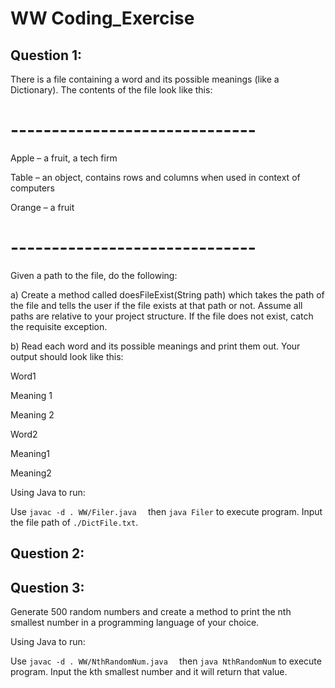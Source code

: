 # WW Coding_Exercise

Question 1:
----------

There is a file containing a word and its possible meanings (like a Dictionary). The contents of the file look like this:

# ------------------------------
Apple – a fruit, a tech firm

Table – an object, contains rows and columns when used in context of computers

Orange – a fruit
# ------------------------------

Given a path to the file, do the following:

a) Create a method called doesFileExist(String path) which takes the path of the file and tells the user if the file exists at that path or not. Assume all paths are relative to your project structure. If the file does not exist, catch the requisite exception.

b) Read each word and its possible meanings and print them out. Your output should look like this:

Word1

Meaning 1

Meaning 2

Word2

Meaning1

Meaning2

Using Java to run:
 
 Use `javac -d . WW/Filer.java 
` then `java Filer` to execute program. Input the file path of `./DictFile.txt`.



Question 2:
---------- 



Question 3:
---------- 
Generate 500 random numbers and create a method to print the nth smallest number in a programming language of your choice.

Using Java to run:
 
 Use `javac -d . WW/NthRandomNum.java 
` then `java NthRandomNum` to execute program. Input the kth smallest number and it will return that value.
